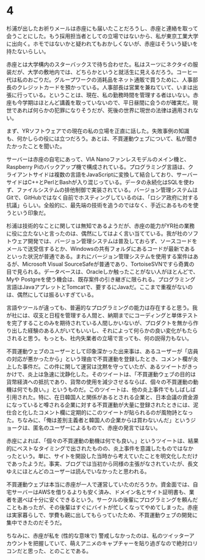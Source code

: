 
# 4

杉浦が出したお祈りメールは赤座にも届いたことだろうし、赤座と連絡を取って会うことにした。もう採用担当者としての立場ではないから、私が東京工業大学に出向く。ホモではないかと疑われてもおかしくないが、赤座はそういう疑いを持たないらしい。

赤座とは大学構内のスターバックスで待ち合わせた。私はスーツにネクタイの服装だが、大学の敷地内では、どちらかというと就活生に見えるだろう。コーヒー代は私のおごりだ。グループワークの消耗品をネット通販で買うために、人事部長のクレジットカードを預かっている。人事部長は営業を兼ねていて、いまは出張に行っている。ということは、現在、私の勤務時間を管理する者はいない。赤座も今学期はほとんど講義を取っていないので、平日昼間に会うのが確実だ。現世であれば何らかの犯罪になりそうだが、死後の世界に現世の法律は適用されない。

まず、YRソフトウェアでの現在の私の立場を正直に話した。失敗事例の知識も、何かしらの役には立つだろう。あとは、不買運動ウェブについて、私が聞きたかったことを聞いた。

サーバーは赤座の自宅にあって、VIA Nanoファンレスモデルのメイン機と、Raspberry Piのバックアップ機で構成されている。プログラミング言語は、クライアントサイドは複数の言語をJavaScriptに変換して結合しており、サーバーサイドはC++とPerlとBashが入り混じっている。データの永続化はSQLを使わず、ファイルシステムの排他制御で実装されている。バージョン管理システムはGitで、GitHubではなく自前でホスティングしているのは、「ロシア政府に対する抗議」らしい。全般的に、最先端の技術を追うのではなく、手近にあるものを使うという印象だ。

杉浦は技術的なことに関しては無知であるようだが、赤座の能力がYR社の業務に役に立たないと言ったのは、偶然にしてはよく言い当てている。我が社のソフトウェア開発では、バージョン管理システムは普及しておらず、ソースコードをメールで送受信するとか、Windowsの共有フォルダにあるコードが最新であるといった状況が普通である。まれにバージョン管理システムを使用する案件はあるが、Microsoft Visual SourceSafeが普通であり、TortoiseSVNですら奇異の目で見られる。データベースは、Oracleしか触ったことがない人がほとんどで、Myや Postgreを使う機会は、既存案件の引き継ぎに限られる。プログラミング言語はJavaアプレットとTomcatで、要するにJavaだ。ここまで重複がないのは、偶然にしては振るいすぎている。

言語やツールが違っても、普遍的なプログラミングの能力は存在すると思う。我が社には、収支と日程を管理する人間と、納期までにコーディングと単体テストを完了することのみを期待されている人間しかいないが、プロダクトを無から作り出した経験のある人がいてもいいし、それによって何らかの良い変化がもたらされると思う。もっとも、社内失業者の立場で言っても、何の説得力もない。

不買運動ウェブのユーザーとして印象深かった出来事は、あるユーザーが「店員の対応が悪かったから」という理由で不買運動を登録したとき、コメント欄が炎上した事件だ。この件に関して運営は沈黙を守っていたが、あるツイートがきっかけで、炎上は急速に沈静化した。そのツイートは、「不買運動ウェブの目的は貨幣経済への抵抗であり、貨幣の使用を減少させるならば、個々の不買運動の動機は何でも良い。」というものだ。このツイートは、他の炎上事件でもしばしば引用された。特に、在日韓国人と関係があるとされる企業と、日本会議の資金源になっていると噂される企業に対する不買運動が大量に登録されたときには、泥仕合と化したコメント欄に定期的にこのツイートが貼られるのが風物詩となった。ちなみに、「俺は差別主義者と韓国人の企業からは買わないんだ」というジョークは、匿名のユーザーによるもので、赤座の発言ではない。

赤座によれば、「個々の不買運動の動機は何でも良い。」というツイートは、結果的にベストなタイミングで出されたものの、炎上事件を意識したものではなかったという。単に、サイトを開設した当時から考えていたことを明文化しただけであったようだ。事実、ブログでは当初から同様の主張がなされていたが、長文ゆえにほとんどのユーザーは読んでいなかったと思われる。

不買運動ウェブは本当に赤座が一人で運営していたのだろうか。資金面では、自宅サーバーはAWSを借りるよりも安く済み、ドメイン名とサイト証明書も、業者を選べば十分に安くできるという。サークルの後輩にプログラミングを頼んだこともあったが、その後輩はすぐにバイトが忙しくなってやめてしまった。赤座は実家暮らしで、学費も親に出してもらっていたため、不買運動ウェブの開発に集中できたのだそうだ。

ちなみに、赤座が私を (性的な意味で) 警戒しなかったのは、私のツイッターアカウントを把握していて、萌えアニメのキャプチャーを貼り過ぎなので絶対ロリコンだと思った、とのことである。


